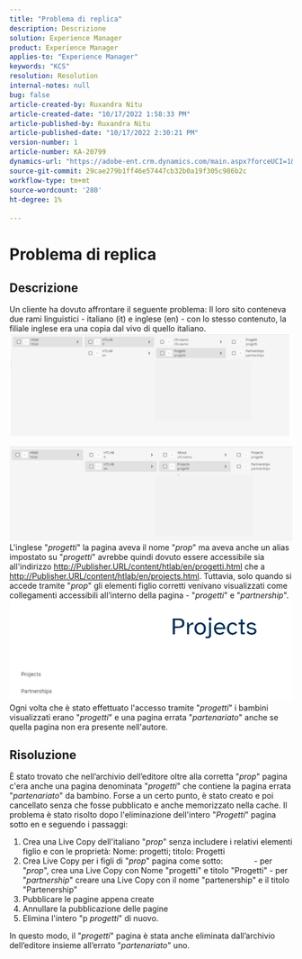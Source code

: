 ```yaml
---
title: "Problema di replica"
description: Descrizione
solution: Experience Manager
product: Experience Manager
applies-to: "Experience Manager"
keywords: "KCS"
resolution: Resolution
internal-notes: null
bug: false
article-created-by: Ruxandra Nitu
article-created-date: "10/17/2022 1:58:33 PM"
article-published-by: Ruxandra Nitu
article-published-date: "10/17/2022 2:30:21 PM"
version-number: 1
article-number: KA-20799
dynamics-url: "https://adobe-ent.crm.dynamics.com/main.aspx?forceUCI=1&pagetype=entityrecord&etn=knowledgearticle&id=dc9880c5-234e-ed11-bba2-0022480866ad"
source-git-commit: 29cae279b1ff46e57447cb32b0a19f305c986b2c
workflow-type: tm+mt
source-wordcount: '280'
ht-degree: 1%

---
```


# Problema di replica

## Descrizione


Un cliente ha dovuto affrontare il seguente problema: Il loro sito conteneva due rami linguistici - italiano (it) e inglese (en) - con lo stesso contenuto, la filiale inglese era una copia dal vivo di quello italiano.
![](assets/___dd0dcf2f-284e-ed11-bba2-0022480866ad___.png)

![](assets/___e50dcf2f-284e-ed11-bba2-0022480866ad___.png)
L&#39;inglese &quot;*progetti*&quot; la pagina aveva il nome &quot;*prop*&quot; ma aveva anche un alias impostato su &quot;*progetti*&quot; avrebbe quindi dovuto essere accessibile sia all&#39;indirizzo http://Publisher.URL/content/htlab/en/progetti.html che a http://Publisher.URL/content/htlab/en/projects.html.
Tuttavia, solo quando si accede tramite &quot;*prop*&quot; gli elementi figlio corretti venivano visualizzati come collegamenti accessibili all’interno della pagina - &quot;*progetti*&quot; e &quot;*partnership*&quot;.
![](assets/___ea0dcf2f-284e-ed11-bba2-0022480866ad___.png)
Ogni volta che è stato effettuato l&#39;accesso tramite &quot;*progetti*&quot; i bambini visualizzati erano &quot;*progetti*&quot; e una pagina errata &quot;*partenariato*&quot; anche se quella pagina non era presente nell&#39;autore.


## Risoluzione


È stato trovato che nell’archivio dell’editore oltre alla corretta &quot;*prop*&quot; pagina c&#39;era anche una pagina denominata &quot;*progetti*&quot; che contiene la pagina errata &quot;*partenariato*&quot; da bambino.
Forse a un certo punto, è stato creato e poi cancellato senza che fosse pubblicato e anche memorizzato nella cache.
Il problema è stato risolto dopo l&#39;eliminazione dell&#39;intero &quot;*Progetti*&quot; pagina sotto en e seguendo i passaggi:

1. Crea una Live Copy dell&#39;italiano &quot;*prop*&quot; senza includere i relativi elementi figlio e con le proprietà: Nome: progetti; titolo: Progetti
2. Crea Live Copy per i figli di &quot;*prop*&quot; pagina come sotto:              - per &quot;*prop*&quot;, crea una Live Copy con Nome &quot;progetti&quot; e titolo &quot;Progetti&quot; - per &quot;*partnership*&quot; creare una Live Copy con il nome &quot;partenership&quot; e il titolo &quot;Partenership&quot;
3. Pubblicare le pagine appena create
4. Annullare la pubblicazione delle pagine
5. Elimina l&#39;intero &quot;p *progetti*&quot; di nuovo.

In questo modo, il &quot;*progetti*&quot; pagina è stata anche eliminata dall’archivio dell’editore insieme all’errato &quot;*partenariato*&quot; uno.

